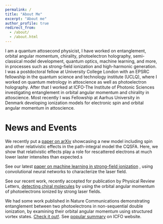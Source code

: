 ```yaml
---
permalink: /
title: "About Me"
excerpt: "About me"
author_profile: true
redirect_from:
  - /about/
  - /about.html
---
```

I am a quantum attosecond physicist, I have worked on entanglement, orbital angular momentum, chirality, photoelectron holography, semi-classical model development, quantum optics, machine learning, and more, in processes such as strong-field ionization and high-harmonic generation.
I was a postdoctoral fellow at University College London with an EPSRC fellowship in the quantum science and technology institute (UCLQ), where I worked on quantum metrology in attoscience as well as photoelectron holography. After that I worked at ICFO-The Institute of Photonic Sciences investigating entanglement in orbital angular momentum and chirality in attoscience. Most recently I was Fellowship at Aarhus University in Denmark developing ionization models for electronic spin and orbital angular momentum in attoscience.

News and Events
=================
We recently put a [paper on arXiv](https://arxiv.org/abs/2308.15374) showcasing a new model including spin and other relativistic effects in the path-integral model the CQSFA. Here, we show that relativistic effects play a role for rescattered electrons at much lower laster intensites than expected.s

See our latest [paper on machine learning in strong-field ionization](https://iopscience.iop.org/article/10.1088/1367-2630/acee19/meta)
, using convolutional neural networks to characterize the laser field.

See our recent work, recently accepted for publication by Physical Review Letters, [detecting chiral molecules](https://journals.aps.org/prl/abstract/10.1103/PhysRevLett.129.233201) by using the orbital angular momentum of photoelectrons ionized by strong laser fields.

We had some work published in Nature Communications demonstrating entanglement between two photoelectrons in non-sequential double ionization, by examining their orbital angular momentum using structured vortex states. [Check it out!](https://www.nature.com/articles/s41467-022-32128-z). See [popular summary](https://www.icfo.eu/news/2064/entanglement-reveals-itself-to-attosecond-physics-/) on ICFO website.

<!---
A Plato style dialogue on analytical and ab initio methods for Quantum Battles in attoscience: [Eur. Phys. J. D (2021) 75: 209](https://doi.org/10.1140/epjd/s10053-021-00207-3).

Some recent papers we published on OAM in strong field physics 	[Faraday Discuss., 2021,228, 394-412](https://doi.org/10.1039/D0FD00105H) and [Eur. Phys. J. D (2021) 75: 199](https://doi.org/10.1140/epjd/s10053-021-00214-4).

Check out work on [metrology in strong field physics](https://journals.aps.org/pra/abstract/10.1103/PhysRevA.103.043519) and our review on photoelectron holography [here](https://iopscience.iop.org/article/10.1088/1361-6633/ab5c91).



I will be presenting a poster at this years virtual [ICPEAC conference](https://www.icpeac2021.ca/) on the work we have done on orbtial angular momentum in strong field ionization, which include interferences vortices, probing chirality and investigating entanglement.
I recently presented the [following](https://pubs.rsc.org/en/content/articlehtml/2020/fd/d0fd00105h) work on twisted electron in strong field ionization at the Faraday discussion, which was held 1-3 February.
Reviewer of the month
------------------------------
I was listed as [reviewer of the month](https://www.nature.com/commsphys/referees/outstanding-referees) for October 2020 by the journal [Communication Physics Nature](https://www.nature.com/commsphys/)

Quantum Battles in Attoscience
------------------------------
I helped organise the fully online UCL based conference quantum battles in attoscience, which was held July 1-3. Check out the [website](https://www.quantumbattles.com/)
for more details. All the talks, including the battle I was involved in, are available on the [YouTube channel](https://www.youtube.com/channel/UCBg-O7WZ8gZLBb6jTWn-McA/featured).
-->
